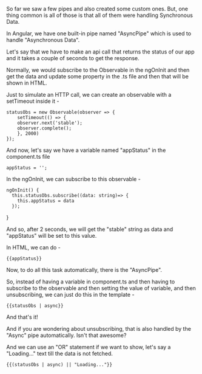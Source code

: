 So far we saw a few pipes and also created some custom ones. But, one thing common is all of those is that all of them were handling Synchronous Data.

In Angular, we have one built-in pipe named "AsyncPipe" which is used to handle "Asynchronous Data".

Let's say that we have to make an api call that returns the status of our app and it takes a couple of seconds to get the response.

Normally, we would subscribe to the Observable in the ngOnInit and then get the data and update some property in the .ts file and then that will be shown in HTML.

Just to simulate an HTTP call, we can create an observable with a setTimeout inside it - 

    statusObs = new Observable(observer => {
        setTimeout(() => {
        observer.next('stable');
        observer.complete();
        }, 2000)
    });

And now, let's say we have a variable named "appStatus" in the component.ts file

    appStatus = '';

In the ngOnInit, we can subscribe to this observable -

    ngOnInit() {
      this.statusObs.subscribe((data: string)=> {
        this.appStatus = data
      });
  }

And so, after 2 seconds, we will get the "stable" string as data and "appStatus" will be set to this value.

In HTML, we can do -

    {{appStatus}}

Now, to do all this task automatically, there is the "AsyncPipe".

So, instead of having a variable in component.ts and then having to subscribe to the observable and then setting the value of variable, and then unsubscribing, we can just do this in the template - 

    {{statusObs | async}}

And that's it!

And if you are wondering about unsubscribing, that is also handled by the "Async" pipe automatically. Isn't that awesome?

And we can use an "OR" statement if we want to show, let's say a "Loading..." text till the data is not fetched.

    {{(statusObs | async) || "Loading..."}}